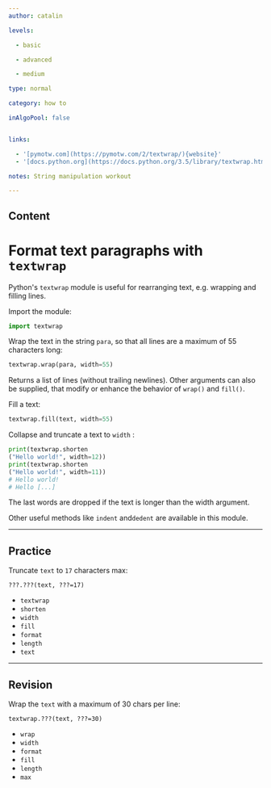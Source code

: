 ```yaml
---
author: catalin

levels:

  - basic

  - advanced

  - medium

type: normal

category: how to

inAlgoPool: false


links:

  - '[pymotw.com](https://pymotw.com/2/textwrap/){website}'
  - '[docs.python.org](https://docs.python.org/3.5/library/textwrap.html){website}'

notes: String manipulation workout

---
```

## Content
# Format text paragraphs with `textwrap`

Python's `textwrap` module is useful for rearranging text, e.g. wrapping and filling lines.

Import the module:
```python
import textwrap
```

Wrap the text in the string `para`, so that all lines are a maximum
of 55 characters long:
```python
textwrap.wrap(para, width=55)
```

Returns a list of lines (without trailing newlines). Other arguments can also be supplied, that modify or enhance the behavior of `wrap()` and `fill()`.


Fill a text:
```python
textwrap.fill(text, width=55)
```
Collapse and truncate a text to `width` :
```python
print(textwrap.shorten
("Hello world!", width=12))
print(textwrap.shorten
("Hello world!", width=11))
# Hello world!
# Hello [...]
```
The last words are dropped if the text is longer than the width argument.

Other useful methods like `indent` and`dedent` are available in this module.

---
## Practice

Truncate `text` to `17` characters max:
```
???.???(text, ???=17)
```


* `textwrap` 
* `shorten` 
* `width` 
* `fill` 
* `format` 
* `length` 
* `text`

---
## Revision

Wrap the `text`  with a maximum of 30 chars per line:
```
textwrap.???(text, ???=30)
```


* `wrap` 
* `width` 
* `format` 
* `fill` 
* `length` 
* `max`

